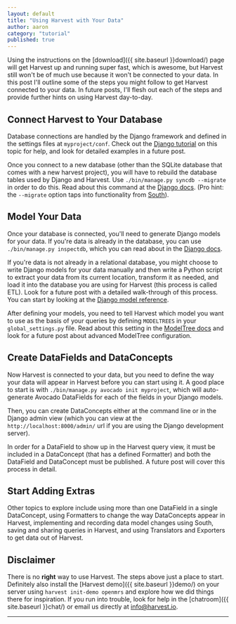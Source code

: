 ```yaml
---
layout: default
title: "Using Harvest with Your Data"
author: aaron
category: "tutorial"
published: true
---
```


Using the instructions on the [download]({{ site.baseurl }}download/) page will get Harvest up and running super fast, which is awesome, but Harvest still won't be of much use because it won't be connected to your data. In this post I'll outline some of the steps you might follow to get Harvest connected to your data. In future posts, I'll flesh out each of the steps and provide further hints on using Harvest day-to-day.

## Connect Harvest to Your Database

Database connections are handled by the Django framework and defined in the settings files at `myproject/conf`. Check out the [Django tutorial](https://docs.djangoproject.com/en/1.5/intro/tutorial01/#database-setup) on this topic for help, and look for detailed examples in a future post.

Once you connect to a new database (other than the SQLite database that comes with a new harvest project), you will have to rebuild the database tables used by Django and Harvest. Use `./bin/manage.py syncdb --migrate` in order to do this. Read about this command at the [Django docs](https://docs.djangoproject.com/en/1.5/ref/django-admin/#syncdb). (Pro hint: the `--migrate` option taps into functionality from [South](http://south.readthedocs.org/en/latest/commands.html#migrate)).

## Model Your Data

Once your database is connected, you'll need to generate Django models for your data. If you're data is already in the database, you can use `./bin/manage.py inspectdb`, which you can read about in the [Django docs](https://docs.djangoproject.com/en/1.5/ref/django-admin/#inspectdb).

If you're data is not already in a relational database, you might choose to write Django models for your data manually and then write a Python script to extract your data from its current location, transform it as needed, and load it into the database you are using for Harvest (this process is called ETL). Look for a future post with a detailed walk-through of this process. You can start by looking at the [Django model reference](https://docs.djangoproject.com/en/1.5/topics/db/models/).

After defining your models, you need to tell Harvest which model you want to use as the basis of your queries by defining `MODELTREES` in your `global_settings.py` file. Read about this setting in the [ModelTree docs](http://modeltree.harvest.io/ref/settings.html) and look for a future post about advanced ModelTree configuration.

## Create DataFields and DataConcepts

Now Harvest is connected to your data, but you need to define the way your data will appear in Harvest before you can start using it. A good place to start is with `./bin/manage.py avocado init myproject`, which will auto-generate Avocado DataFields for each of the fields in your Django models.

Then, you can create DataConcepts either at the command line or in the Django admin view (which you can view at the `http://localhost:8000/admin/` url if you are using the Django development server).

In order for a DataField to show up in the Harvest query view, it must be included in a DataConcept (that has a defined Formatter) and both the DataField and DataConcept must be published. A future post will cover this process in detail.

## Start Adding Extras

Other topics to explore include using more than one DataField in a single DataConcept, using Formatters to change the way DataConcepts appear in Harvest, implementing and recording data model changes using South, saving and sharing queries in Harvest, and using Translators and Exporters to get data out of Harvest. 

## Disclaimer

There is no **right** way to use Harvest. The steps above just a place to start. Definitely also install the [Harvest demo]({{ site.baseurl }}demo/) on your server using `harvest init-demo openmrs` and explore how we did things there for inspiration. If you run into trouble, look for help in the [chatroom]({{ site.baseurl }}chat/) or email us directly at info@harvest.io.

---

